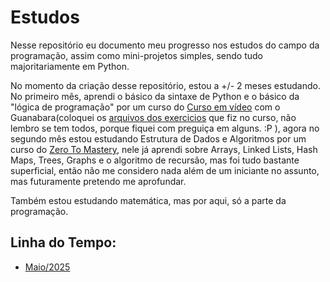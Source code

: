 # Estudos
Nesse repositório eu documento meu progresso nos estudos do campo da programação, assim como mini-projetos simples, sendo tudo majoritariamente em Python. 

No momento da criação desse repositório, estou a +/- 2 meses estudando. No primeiro mês, aprendi o básico da sintaxe de Python e o básico da "lógica de programação" por um curso do [Curso em vídeo](https://www.youtube.com/c/CursoemV%C3%ADdeo) com o Guanabara(coloquei os [arquivos dos exercicios](https://github.com/pedrosant37/estudos/tree/main/Exercicios) que fiz no curso, não lembro se tem todos, porque fiquei com preguiça em alguns. :P ), agora no segundo mês estou estudando Estrutura de Dados e Algoritmos por um curso do [Zero To Mastery](https://zerotomastery.io/), nele já aprendi sobre Arrays, Linked Lists, Hash Maps, Trees, Graphs e o algoritmo de recursão, mas foi tudo bastante superficial, então não me considero nada além de um iniciante no assunto, mas futuramente pretendo me aprofundar. 

Também estou estudando matemática, mas por aqui, só a parte da programação.


## Linha do Tempo:

- [Maio/2025](https://github.com/pedrosant37/estudos/tree/main/Exercicios%20Estrutura%20de%20dados%20e%20Algoritmos)
